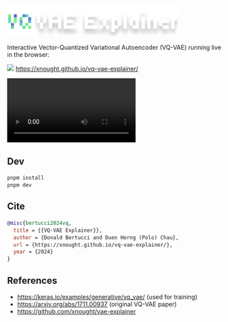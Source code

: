 <img src="public/logo.svg" width="400px">

Interactive Vector-Quantized Variational Autoencoder (VQ-VAE) running live in the browser:

<img src="https://xnought.github.io/vq-vae-explainer/favicon.svg" width="15px"/> https://xnought.github.io/vq-vae-explainer/


<a href="https://xnought.github.io/vq-vae-explainer/">
  <video src="https://github.com/user-attachments/assets/29f53cdd-a367-4ef8-b6e2-fb70f24b61bd" />
</a>

## Dev

```bash
pnpm install
pnpm dev
```

## Cite

```bibtex
@misc{bertucci2024vq,
  title = {{VQ-VAE Explainer}},
  author = {Donald Bertucci and Duen Horng (Polo) Chau},
  url = {https://xnought.github.io/vq-vae-explainer/},
  year = {2024}
}
```

## References

- https://keras.io/examples/generative/vq_vae/ (used for training)
- https://arxiv.org/abs/1711.00937 (original VQ-VAE paper)
- https://github.com/xnought/vae-explainer


